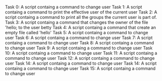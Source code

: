 Task 0: A script containg a command to change user
Task 1: A script containg a command to print the effective user of the current user
Task 2: A script containg a command to print all the groups the current user is part of.
Task 3: A script containg a command that changes the owner of the file 'hello; to the user betty
Task 4: A script containg a command that create an empty file called 'hello'
Task 5: A script containg a command to change user
Task 6: A script containg a command to change user
Task 7: A script containg a command to change user
Task 8: A script containg a command to change user
Task 9: A script containg a command to change user
Task 10: A script containg a command to change user
Task 11: A script containg a command to change user
Task 12: A script containg a command to change user
Task 14: A script containg a command to change user
Task 14: A script containg a command to change user
Task 15: A script containg a command to change user
